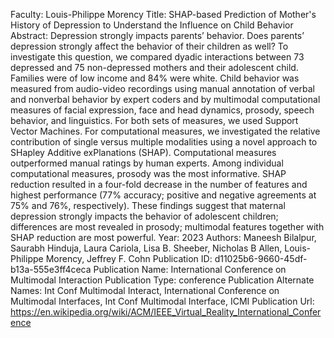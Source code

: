 Faculty: Louis-Philippe Morency
Title: SHAP-based Prediction of Mother's History of Depression to Understand the Influence on Child Behavior
Abstract: Depression strongly impacts parents’ behavior. Does parents’ depression strongly affect the behavior of their children as well? To investigate this question, we compared dyadic interactions between 73 depressed and 75 non-depressed mothers and their adolescent child. Families were of low income and 84% were white. Child behavior was measured from audio-video recordings using manual annotation of verbal and nonverbal behavior by expert coders and by multimodal computational measures of facial expression, face and head dynamics, prosody, speech behavior, and linguistics. For both sets of measures, we used Support Vector Machines. For computational measures, we investigated the relative contribution of single versus multiple modalities using a novel approach to SHapley Additive exPlanations (SHAP). Computational measures outperformed manual ratings by human experts. Among individual computational measures, prosody was the most informative. SHAP reduction resulted in a four-fold decrease in the number of features and highest performance (77% accuracy; positive and negative agreements at 75% and 76%, respectively). These findings suggest that maternal depression strongly impacts the behavior of adolescent children; differences are most revealed in prosody; multimodal features together with SHAP reduction are most powerful.
Year: 2023
Authors: Maneesh Bilalpur, Saurabh Hinduja, Laura Cariola, Lisa B. Sheeber, Nicholas B Allen, Louis-Philippe Morency, Jeffrey F. Cohn
Publication ID: d11025b6-9660-45df-b13a-555e3ff4ceca
Publication Name: International Conference on Multimodal Interaction
Publication Type: conference
Publication Alternate Names: Int Conf Multimodal Interact, International Conference on Multimodal Interfaces, Int Conf Multimodal Interface, ICMI
Publication Url: https://en.wikipedia.org/wiki/ACM/IEEE_Virtual_Reality_International_Conference
